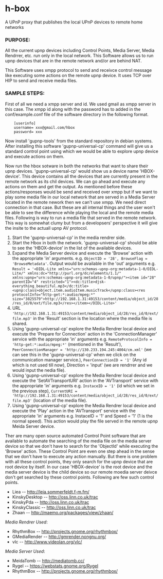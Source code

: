 # h-box
A UPnP proxy that publishes the local UPnP devices to remote home networks

### PURPOSE:

All the current upnp devices including Control Points, Media Server, Media Rendrrer, etc. run only in the local network. This Software allows us to run upnp devices that are in the remote network and/or are behind NAT.

This Software uses xmpp protocol to send and receivce control message like executing some actions on the remote upnp device. It uses TCP over HIP to send and receive media files.

### SAMPLE STEPS:

First of all we need a xmpp server and id. We used gmail as xmpp server in this case. The xmpp id along with the password has to added in the conf/example.conf file of the software directory in the following format. 
```
	[userinfo]
	username= xxx@gmail.com/hbox
	password= xxx
```

Now install 'gupnp-tools' from the standard repository in debian systems. After installing this software 'gupnp-universal-cp' command will give us a standard control point using which we would be able to explore upnp device and execute actions on them.

Now run the hbox sotware in both the networks that want to share their upnp devices. 'gupnp-universal-cp' would show us a device name 'HBOX-device'. This device contains all the devices that are currently present in the remote network as its chil devices. We can go ahead and execute any actions on them and get the output. As mentioned before these actions/responses would be send and received over xmpp but if we want to play some media file in our local network that are served in a Media Server located in the remote nework then we can't use xmpp. We need direct connection in that case. But these are all internal things and the user won't be able to see the difference while playing the local and the remote media files. Following is way to run a media file that served in the remote network. This way is somewhat clumy but from a developsers' perspective it will give the insite to the actuall upnp AV protocol.

1. Start the 'gupnp-universal-cp' in the media rendrer side. 
2. Start the Hbox in both the network. 'gupnp-universal-cp' should be able to see the 'HBOX-device' in the list of the available devices.
3. Expand the Media Server device and execute the 'Browse' action with the appropriate 'in' arguments. e.g. ```ObjectID = '28', BrowseFlag = 'BrowseMetadata'```. Output would be available in the 'out' arguments e.g. ```Result = '<DIDL-Lite xmlns="urn:schemas-upnp-org:metadata-1-0/DIDL-Lite/" xmlns:dc="http://purl.org/dc/elements/1.1/" xmlns:upnp="urn:schemas-upnp-org:metadata-1-0/upnp/"><item id="28" parentID="4" restricted="1"><dc:title>djsk-everything_beautiful.mp3</dc:title><upnp:class>object.item.audioItem.musicTrack</upnp:class><res protocolInfo="http-get:*:audio/mpeg:*" size="3825579">http://192.168.1.31:49153/content/media/object_id/28/res_id/0/ext/file.mp3</res></item></DIDL-Lite>'```
4. URL ```'http://192.168.1.31:49153/content/media/object_id/28/res_id/0/ext/file.mp3'``` in the 'Result' section is the location where the media file is shared.
5. Using 'gupnp-universal-cp' explore the Media Rendrer local device and execute the 'Prepare for Connection' action in the 'ConnectionManager' service with the appropriate 'in' arguments e.g. ```RemoteProtocolInfo = 'http-get:*:audio/mpeg:*'``` (mentioned in the 'Result'), ```PeerConnectionManager = 'http://130.233.194.245:4004/cm.xml'``` (we can see this in the 'gupnp-universal-cp' when we click on the communication manager service.), ```PeerConnectionID = '1'``` (Any id which is not used till now), Direction = 'input' (we are rendrrer and we would input the nedia file).
6. Using 'gupnp-universal-cp' explore the Media Rendrer local device and execute the 'SetAVTransportURI' action in the 'AVTransport' service with the appropriate 'in' arguments e.g. ```InstaceID = '1'``` (id which we set in the previous step), ```CurrentURI = 'http://192.168.1.31:49153/content/media/object_id/28/res_id/0/ext/file.mp3'``` (location of the media file).
7. Using 'gupnp-universal-cp' explore the Media Rendrer local device and execute the 'Play' action in the 'AVTransport' service with the appropriate 'in' arguments e.g. InstaceID = '1' and Speed = '1' (1 is the normal speed). This action would play the file served in the remote upnp Meida Server device.

Ther are many open source automated Control Point software that are available to automate the searching of the media file on the media server device so that we don't have to search for the 'ObjectId' while executing the 'Browse' action. These Control Point are even one step ahead in the sense that we don't have to execute any action manually. But there is one problem with all these control points, they only search for the upnp device that are root device by itself. In our case 'HBOX-device' is the root device and the media server device is the child device so our remote moedia server deivce don't get searched by these control points. Following are few such control points.

* Liea -- http://leia.sommerfeldt.f-m.fm/
* KinskyDesktop -- http://oss.linn.co.uk/trac
* KinskyPda -- http://oss.linn.co.uk/trac
* KinskyClassic -- http://oss.linn.co.uk/trac
* Zhaan -- http://maemo.org/packages/view/zhaan/

*Media Rendrer Used*:
* RhythmBox -- http://projects.gnome.org/rhythmbox/
* GMediaRender -- http://gmrender.nongnu.org/
* vlc -- http://www.videolan.org/vlc/

*Media Server Used*:
* MeidaTomb -- http://mediatomb.cc/
* Rygel -- https://webstats.gnome.org/Rygel
* RhythmBox -- http://projects.gnome.org/rhythmbox/
